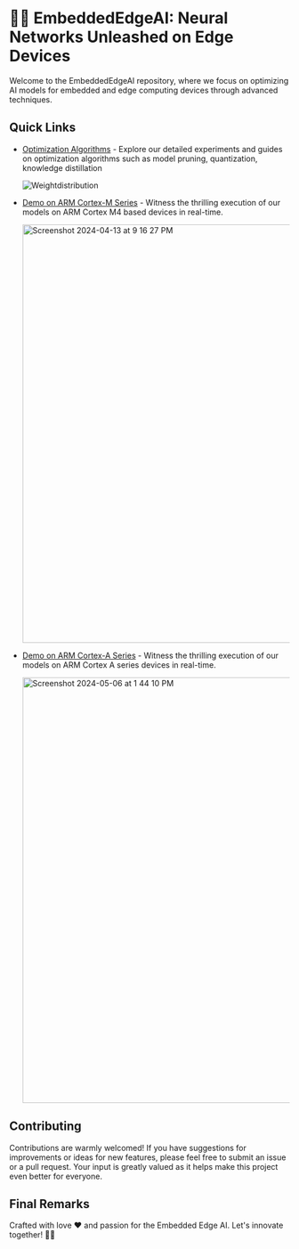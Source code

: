 # 🚀✨ **EmbeddedEdgeAI**: Neural Networks Unleashed on Edge Devices 

Welcome to the EmbeddedEdgeAI repository, where we focus on optimizing AI models for embedded and edge computing devices through advanced techniques.

## Quick Links

- [Optimization Algorithms](/optimization/OptimizationAlgorithms.md) - Explore our detailed experiments and guides on optimization algorithms such as model pruning, quantization, knowledge distillation
  
  ![Weightdistribution](https://github.com/adithya2424/EmbeddedEdgeAI/assets/34277400/9fd3769b-5db7-4aed-b3df-9479206ba9c0)

- [Demo on ARM Cortex-M Series](/demos/Cortex-M) - Witness the thrilling execution of our models on ARM Cortex M4 based devices in real-time.
  
  <img width="752" alt="Screenshot 2024-04-13 at 9 16 27 PM" src="https://github.com/adithya2424/EmbeddedEdgeAI/assets/34277400/dca384c8-c178-4f7c-84dd-647142a46c2e">

- [Demo on ARM Cortex-A Series](/Demos/Cortex-A) - Witness the thrilling execution of our models on ARM Cortex A series devices in real-time.
  
  <img width="765" alt="Screenshot 2024-05-06 at 1 44 10 PM" src="https://github.com/adithya2424/EmbeddedEdgeAI/assets/34277400/143bca27-0566-4ff2-abc8-9cb4ac13673a">

## Contributing

Contributions are warmly welcomed! If you have suggestions for improvements or ideas for new features, please feel free to submit an issue or a pull request. Your input is greatly valued as it helps make this project even better for everyone.

## Final Remarks

Crafted with love ❤️ and passion for the Embedded Edge AI. Let's innovate together! 🚀✨















